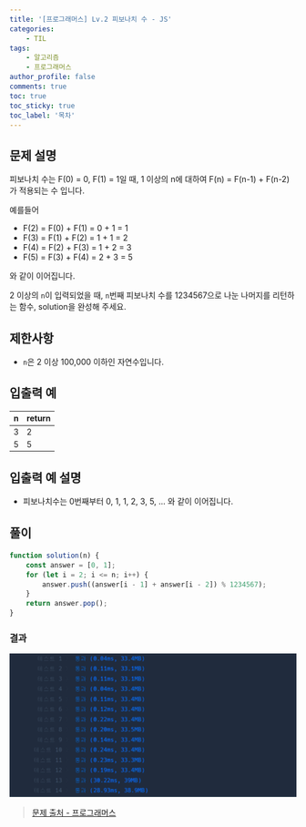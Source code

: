 ```yaml
---
title: '[프로그래머스] Lv.2 피보나치 수 - JS'
categories:
    - TIL
tags:
    - 알고리즘
    - 프로그래머스
author_profile: false
comments: true
toc: true
toc_sticky: true
toc_label: '목차'
---
```


## 문제 설명

피보나치 수는 F(0) = 0, F(1) = 1일 때, 1 이상의 n에 대하여 F(n) = F(n-1) + F(n-2) 가 적용되는 수 입니다.

예를들어

-   F(2) = F(0) + F(1) = 0 + 1 = 1
-   F(3) = F(1) + F(2) = 1 + 1 = 2
-   F(4) = F(2) + F(3) = 1 + 2 = 3
-   F(5) = F(3) + F(4) = 2 + 3 = 5

와 같이 이어집니다.

2 이상의 `n`이 입력되었을 때, `n`번째 피보나치 수를 1234567으로 나눈 나머지를 리턴하는 함수, solution을 완성해 주세요.

## 제한사항

-   `n`은 2 이상 100,000 이하인 자연수입니다.

## 입출력 예

| n   | return |
| --- | ------ |
| 3   | 2      |
| 5   | 5      |

## 입출력 예 설명

-   피보나치수는 0번째부터 0, 1, 1, 2, 3, 5, ... 와 같이 이어집니다.

## 풀이

```javascript
function solution(n) {
    const answer = [0, 1];
    for (let i = 2; i <= n; i++) {
        answer.push((answer[i - 1] + answer[i - 2]) % 1234567);
    }
    return answer.pop();
}
```

### 결과

![result1](/assets/images/2023/10/04/algorithm-85-result1.png)

> [문제 출처 - 프로그래머스](https://school.programmers.co.kr/learn/courses/30/lessons/12945)
